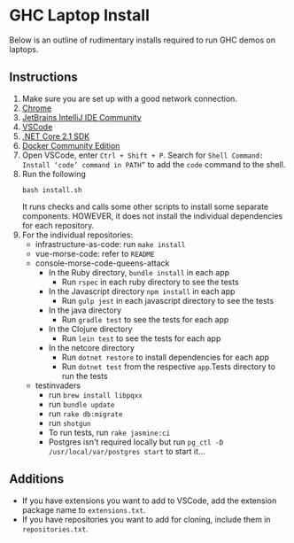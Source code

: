 # GHC Laptop Install
Below is an outline of rudimentary installs required to run GHC demos on laptops.

## Instructions
1. Make sure you are set up with a good network connection.
1. [Chrome](https://www.google.com/chrome/)
1. [JetBrains IntelliJ IDE Community](https://www.jetbrains.com/idea/download/#section=mac)
1. [VSCode](https://code.visualstudio.com/download)
1. [.NET Core 2.1 SDK](https://www.microsoft.com/net/learn/get-started-with-dotnet-tutorial)
1. [Docker Community Edition](https://store.docker.com/editions/community/docker-ce-desktop-mac)
1. Open VSCode, enter `Ctrl + Shift + P`. Search for `Shell Command: Install ‘code’ command in PATH”` to add the `code` command to the shell.
1. Run the following
   ```
   bash install.sh
   ```
   It runs checks and calls some other scripts to install some separate components. HOWEVER, it does not install the individual dependencies for each repository.
1. For the individual repositories:
    * infrastructure-as-code: run `make install`
    * vue-morse-code: refer to `README`
    * console-morse-code-queens-attack
        * In the Ruby directory, `bundle install` in each app
            * Run `rspec` in each ruby directory to see the tests
        * In the Javascript directory `npm install` in each app
            * Run `gulp jest` in each javascript directory to see the tests
        * In the java directory 
            * Run `gradle test` to see the tests for each app
        * In the Clojure directory
            * Run `lein test` to see the tests for each app
        * In the netcore directory
          * Run `dotnet restore` to install dependencies for each app
          * Run `dotnet test` from the respective `app`.Tests directory to run the tests
    * testinvaders
        * run `brew install libpqxx`
        * run `bundle update`
        * run `rake db:migrate`
        * run `shotgun`
        * To run tests, run `rake jasmine:ci`
        * Postgres isn't required locally but run `pg_ctl -D /usr/local/var/postgres start` to start it...


## Additions
* If you have extensions you want to add to VSCode, add the extension package name to `extensions.txt`.
* If you have repositories you want to add for cloning, include them in `repositories.txt`.